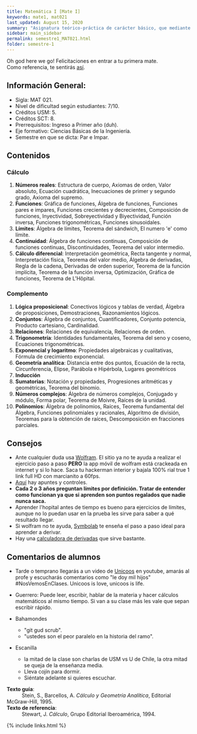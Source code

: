 ```yaml
---
title: Matemática I [Mate I]
keywords: mate1, mat021
last_updated: August 15, 2020
summary: "Asignatura teórico-práctica de carácter básico, que mediante la integración de conceptos del álgebra, la trigonometría y la geometría analítica, provee los fundamentos del lenguaje matemático; como los conceptos básicos y técnicas propias del cálculo diferencial para funciones reales de variable real."
sidebar: main_sidebar
permalink: semestre1_MAT021.html
folder: semestre-1
---
```


Oh god here we go! Felicitaciones en entrar a tu primera mate.  
Como referencia, te sentirás [así][1].

## Información General:
* Sigla: MAT 021.
* Nivel de dificultad según estudiantes: 7/10.
* Créditos USM: 5.
* Créditos SCT: 8.
* Prerrequisitos: Ingreso a Primer año (duh).
* Eje formativo:  Ciencias Básicas de la Ingeniería.
* Semestre en que se dicta: Par e Impar.

## Contenidos

### Cálculo
1. **Números reales**: Estructura de cuerpo, Axiomas de orden, Valor absoluto, Ecuación cuadrática, Inecuaciones de primer y segundo grado, Axioma del supremo.
2. **Funciones**: Gráfica de funciones, Álgebra de funciones, Funciones pares e impares, Funciones crecientes y decrecientes, Composición de funciones, Inyectividad, Sobreyectividad y Biyectividad, Función inversa, Funciones trigonométricas, Funciones sinusoidales.
3. **Límites**: Álgebra de límites, Teorema del sándwich, El numero 'e' como límite.
4. **Continuidad**: Álgebra de funciones continuas, Composición de funciones continuas, Discontinuidades, Teorema del valor intermedio.
5. **Cálculo diferencial**: Interpretación geométrica, Recta tangente y normal, Interpretación física, Teorema del valor medio, Álgebra de derivadas, Regla de la cadena, Derivadas de orden superior, Teorema de la función implícita, Teorema de la función inversa, Optimización, Gráfica de funciones, Teorema de L'Hôpital.

### Complemento
1. **Lógica proposicional**: Conectivos lógicos y tablas de verdad, Álgebra de proposiciones, Demostraciones, Razonamientos lógicos.
2. **Conjuntos**: Álgebra de conjuntos, Cuantificadores, Conjunto potencia, Producto cartesiano, Cardinalidad.
3. **Relaciones**: Relaciones de equivalencia, Relaciones de orden.
4. **Trigonometría**: Identidades fundamentales, Teorema del seno y coseno, Ecuaciones trigonométricas.
5. **Exponencial y logaritmo**: Propiedades algebraicas y cualitativas, Fórmula de crecimiento exponencial.
6. **Geometría analítica**: Distancia entre dos puntos, Ecuación de la recta, Circunferencia, Elipse, Parábola e Hipérbola, Lugares geométricos
7. **Inducción**
8. **Sumatorias**: Notación y propiedades, Progresiones aritméticas y geométricas, Teorema del binomio.
9. **Números complejos**: Álgebra de números complejos, Conjugado y módulo, Forma polar, Teorema de Moivre, Raíces de la unidad.
10. **Polinomios**: Álgebra de polinomios, Raíces, Teorema fundamental del Álgebra, Funciones polinomiales y racionales, Algoritmo de división, Teoremas para la obtención de raíces, Descomposición en fracciones parciales.

## Consejos
* Ante cualquier duda usa [Wolfram][2]. El sitio ya no te ayuda a realizar el ejercicio paso a paso **PERO** la app  móvil de wolfram está crackeada en internet y si lo hace. Saca tu hackerman interior y bajala 100% rial true 1 link full HD con marcianito a 60fps.
* [Aquí][3] hay apuntes y controles.
* **Cada 2 o 3 años preguntan límites por definición. Tratar de entender como funcionan ya que si aprenden son puntos regalados que nadie nunca saca.**
* Aprender l'hopital antes de tiempo es bueno para ejercicios de límites, aunque no lo puedan usar en la prueba les sirve para saber a qué resultado llegar.
* Si wolfram no te ayuda, [Symbolab][4] te enseña el paso a paso ideal para aprender a derivar.
* Hay una [calculadora de derivadas][5] que sirve bastante.

## Comentarios de alumnos

* Tarde o temprano llegarás a un video de [Unicoos][6] en youtube, amarás al profe y escucharás comentarios como "le doy mil hijos" #NosVemosEnClases. Unicoos is love, unicoos is life.
    
* Guerrero: Puede leer, escribir, hablar de la materia y hacer cálculos matemáticos al mismo tiempo. Si van a su clase más les vale que sepan escribir rápido.
* Bahamondes
    * "git gud scrub".
    * "ustedes son el peor paralelo en la historia del ramo".

* Escanilla
    * la mitad de la clase son charlas de USM vs U de Chile, la otra mitad se queja de la enseñanza media.
    * Lleva cojín para dormir.
    * Siéntate adelante si quieres escuchar.



**Texto guía**:  
⠀⠀⠀⠀Stein, S., Barcellos, A. *Cálculo y Geometría Analítica*, Editorial McGraw-Hill, 1995.  
**Texto de referencia**:  
⠀⠀⠀⠀Stewart, J. *Cálculo*, Grupo Editorial Iberoamérica, 1994.



[1]: https://www.facebook.com/David.R.G.Lopez/videos/1821185477964938/
[2]: https://www.wolframalpha.com/
[3]: https://sites.google.com/site/apuntesycontroles/
[4]: https://www.symbolab.com/
[5]: https://www.calculadora-de-derivadas.com/
[6]: https://www.youtube.com/user/davidcpv


{% include links.html %}
